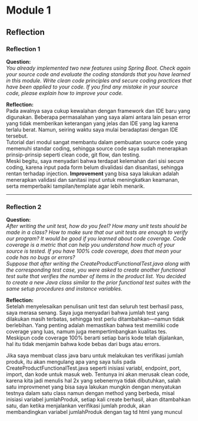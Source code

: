 # Module 1  

## Reflection

### Reflection 1
**Question:**  
*You already implemented two new features using Spring Boot. Check again your source code and evaluate the coding standards that you have learned in this module. Write clean code principles and secure coding practices that have been applied to your code. If you find any mistake in your source code, please explain how to improve your code.*

**Reflection:**  
Pada awalnya saya cukup kewalahan dengan framework dan IDE baru yang digunakan. Beberapa permasalahan yang saya alami antara lain pesan error yang tidak memberikan keterangan yang jelas dan IDE yang lag karena terlalu berat. Namun, seiring waktu saya mulai beradaptasi dengan IDE tersebut.  
Tutorial dari modul sangat membantu dalam pembuatan source code yang memenuhi standar coding, sehingga source code saya sudah menerapkan prinsip-prinsip seperti clean code, git flow, dan testing.  
Meski begitu, saya menyadari bahwa terdapat kelemahan dari sisi secure coding, karena input pada form belum divalidasi dan disanitasi, sehingga rentan terhadap injection. **Improvement** yang bisa saya lakukan adalah menerapkan validasi dan sanitasi input untuk meningkatkan keamanan, serta memperbaiki tampilan/template agar lebih menarik.

---

### Reflection 2
**Question:**  
*After writing the unit test, how do you feel? How many unit tests should be made in a class? How to make sure that our unit tests are enough to verify our program? It would be good if you learned about code coverage. Code coverage is a metric that can help you understand how much of your source is tested. If you have 100% code coverage, does that mean your code has no bugs or errors?  
Suppose that after writing the CreateProductFunctionalTest.java along with the corresponding test case, you were asked to create another functional test suite that verifies the number of items in the product list. You decided to create a new Java class similar to the prior functional test suites with the same setup procedures and instance variables.*

**Reflection:**  
Setelah menyelesaikan penulisan unit test dan seluruh test berhasil pass, saya merasa senang. Saya juga menyadari bahwa jumlah test yang dilakukan masih terbatas, sehingga test perlu ditambahkan—namun tidak berlebihan. Yang penting adalah memastikan bahwa test memiliki code coverage yang luas, namum juga mempertimbangkan kualitas tes. Meskipun code coverage 100% berarti setiap baris kode telah dijalankan, hal itu tidak menjamin bahwa kode bebas dari bugs atau errors.  

Jika saya membuat class java baru untuk melakukan tes verifikasi jumlah produk, itu akan mengulang apa yang saya tulis pada CreateProductFunctionalTest.java seperti inisiasi variabl, endpoint, port, import, dan kode untuk masuk web. Tentunya ini akan merusak clean code, karena kita jadi menulis hal 2x yang sebenernya tidak dibutuhkan, salah satu improvmenet yang bisa saya lakukan mungkin dengan menyatukan testnya dalam satu class namun dengan method yang berbeda, misal inisiasi variabel jumlahProduk, setiap kali create berhasil, akan ditambahkan satu, dan ketika menjalankan verifikasi jumlah produk, akan membandingkan variabel jumlahProduk dengan tag td html yang muncul